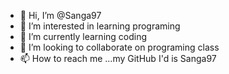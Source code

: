 - 👋 Hi, I’m @Sanga97
- 👀 I’m interested in learning programing
- 🌱 I’m currently learning coding
- 💞️ I’m looking to collaborate on programing class
- 📫 How to reach me ...my GitHub I'd is Sanga97

<!---
Sanga97/Sanga97 is a ✨ special ✨ repository because its `README.md` (this file) appears on your GitHub profile.
You can click the Preview link to take a look at your changes.
--->
